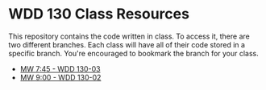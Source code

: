 # WDD 130 Class Resources

This repository contains the code written in class. To access it, there are two different branches. Each class will have all of their code stored in a specific branch. You're encouraged to bookmark the branch for your class.

- [MW 7:45 - WDD 130-03](https://github.com/nathanbirch/wdd130-fall22/tree/wdd-130-03)
- [MW 9:00 - WDD 130-02](https://github.com/nathanbirch/wdd130-fall22/tree/wdd-130-02)
